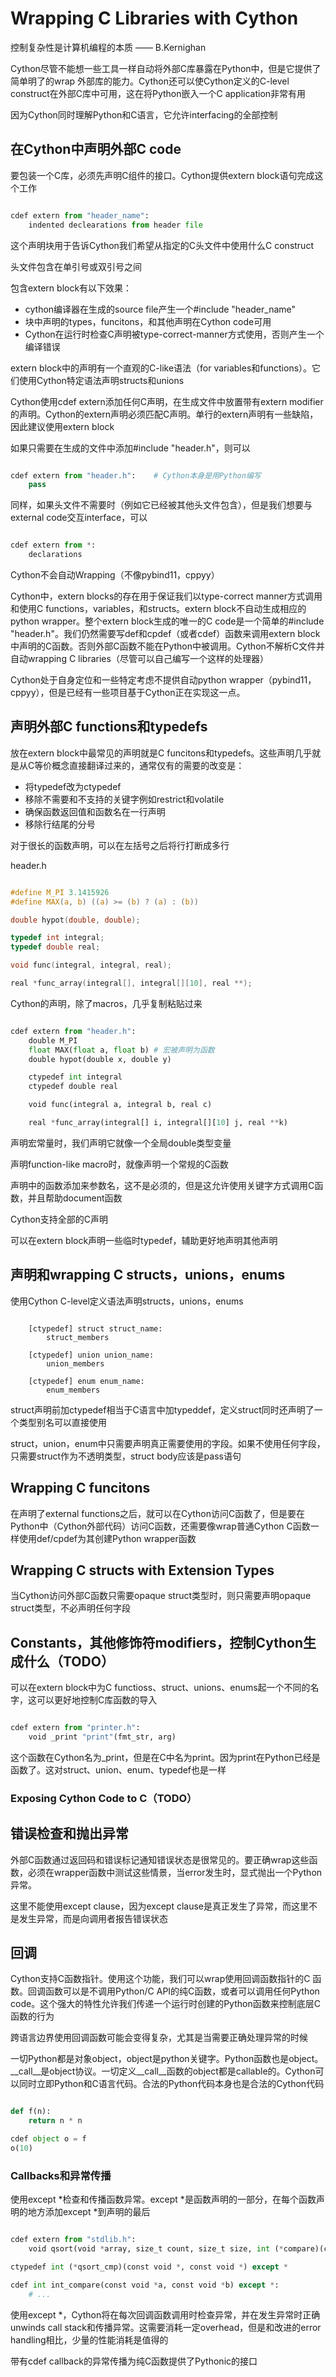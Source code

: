 # Wrapping C Libraries with Cython

控制复杂性是计算机编程的本质    —— B.Kernighan

Cython尽管不能想一些工具一样自动将外部C库暴露在Python中，但是它提供了简单明了的wrap 外部库的能力。Cython还可以使Cython定义的C-level construct在外部C库中可用，这在将Python嵌入一个C application非常有用

因为Cython同时理解Python和C语言，它允许interfacing的全部控制

## 在Cython中声明外部C code

要包装一个C库，必须先声明C组件的接口。Cython提供extern block语句完成这个工作

```python

cdef extern from "header_name":
    indented declearations from header file

```

这个声明块用于告诉Cython我们希望从指定的C头文件中使用什么C construct

头文件包含在单引号或双引号之间

包含extern block有以下效果：

- cython编译器在生成的source file产生一个#include "header_name"
- 块中声明的types，funcitons，和其他声明在Cython code可用
- Cython在运行时检查C声明被type-correct-manner方式使用，否则产生一个编译错误

extern block中的声明有一个直观的C-like语法（for variables和functions）。它们使用Cython特定语法声明structs和unions

Cython使用cdef extern添加任何C声明，在生成文件中放置带有extern modifier的声明。Cython的extern声明必须匹配C声明。单行的extern声明有一些缺陷，因此建议使用extern block

如果只需要在生成的文件中添加#include "header.h"，则可以

```python

cdef extern from "header.h":    # Cython本身是用Python编写
    pass

```

同样，如果头文件不需要时（例如它已经被其他头文件包含），但是我们想要与external code交互interface，可以

```python

cdef extern from *:
    declarations

```

Cython不会自动Wrapping（不像pybind11，cppyy）

Cython中，extern blocks的存在用于保证我们以type-correct manner方式调用和使用C functions，variables，和structs。extern block不自动生成相应的python wrapper。整个extern block生成的唯一的C code是一个简单的#include "header.h"。我们仍然需要写def和cpdef（或者cdef）函数来调用extern block中声明的C函数。否则外部C函数不能在Python中被调用。Cython不解析C文件并自动wrapping C libraries（尽管可以自己编写一个这样的处理器）

Cython处于自身定位和一些特定考虑不提供自动python wrapper（pybind11，cppyy），但是已经有一些项目基于Cython正在实现这一点。

## 声明外部C functions和typedefs

放在extern block中最常见的声明就是C funcitons和typedefs。这些声明几乎就是从C等价概念直接翻译过来的，通常仅有的需要的改变是：

- 将typedef改为ctypedef
- 移除不需要和不支持的关键字例如restrict和volatile
- 确保函数返回值和函数名在一行声明
- 移除行结尾的分号

对于很长的函数声明，可以在左括号之后将行打断成多行

header.h

```C

#define M_PI 3.1415926
#define MAX(a, b) ((a) >= (b) ? (a) : (b))

double hypot(double, double);

typedef int integral;
typedef double real;

void func(integral, integral, real);

real *func_array(integral[], integral[][10], real **);

```

Cython的声明，除了macros，几乎复制粘贴过来

```python

cdef extern from "header.h":
    double M_PI
    float MAX(float a, float b) # 宏被声明为函数
    double hypot(double x, double y)

    ctypedef int integral
    ctypedef double real

    void func(integral a, integral b, real c)

    real *func_array(integral[] i, integral[][10] j, real **k)

```

声明宏常量时，我们声明它就像一个全局double类型变量

声明function-like macro时，就像声明一个常规的C函数

声明中的函数添加来参数名，这不是必须的，但是这允许使用关键字方式调用C函数，并且帮助document函数

Cython支持全部的C声明

可以在extern block声明一些临时typedef，辅助更好地声明其他声明

## 声明和wrapping C structs，unions，enums

使用Cython C-level定义语法声明structs，unions，enums

```cdef extern from "header_name":

    [ctypedef] struct struct_name:
        struct_members

    [ctypedef] union union_name:
        union_members

    [ctypedef] enum enum_name:
        enum_members

```

struct声明前加ctypedef相当于C语言中加typeddef，定义struct同时还声明了一个类型别名可以直接使用

struct，union，enum中只需要声明真正需要使用的字段。如果不使用任何字段，只需要struct作为不透明类型，struct body应该是pass语句

## Wrapping C funcitons

在声明了external functions之后，就可以在Cython访问C函数了，但是要在Python中（Cython外部代码）访问C函数，还需要像wrap普通Cython C函数一样使用def/cpdef为其创建Python wrapper函数

## Wrapping C structs with Extension Types

当Cython访问外部C函数只需要opaque struct类型时，则只需要声明opaque struct类型，不必声明任何字段

## Constants，其他修饰符modifiers，控制Cython生成什么（TODO）

可以在extern block中为C functioss、struct、unions、enums起一个不同的名字，这可以更好地控制C库函数的导入

```python

cdef extern from "printer.h":
    void _print "print"(fmt_str, arg)

```

这个函数在Cython名为_print，但是在C中名为print。因为print在Python已经是函数了。这对struct、union、enum、typedef也是一样

### Exposing Cython Code to C（TODO）

## 错误检查和抛出异常

外部C函数通过返回码和错误标记通知错误状态是很常见的。要正确wrap这些函数，必须在wrapper函数中测试这些情景，当error发生时，显式抛出一个Python异常。

这里不能使用except clause，因为except clause是真正发生了异常，而这里不是发生异常，而是向调用者报告错误状态

## 回调

Cython支持C函数指针。使用这个功能，我们可以wrap使用回调函数指针的C 函数。回调函数可以是不调用Python/C API的纯C函数，或者可以调用任何Python code。这个强大的特性允许我们传递一个运行时创建的Python函数来控制底层C函数的行为

跨语言边界使用回调函数可能会变得复杂，尤其是当需要正确处理异常的时候

一切Python都是对象object，object是python关键字。Python函数也是object。\__call__是object协议。一切定义__call__函数的object都是callable的。Cython可以同时立即Python和C语言代码。合法的Python代码本身也是合法的Cython代码

```python

def f(n):
    return n * n

cdef object o = f
o(10)

```

### Callbacks和异常传播

使用except \*检查和传播函数异常。except \*是函数声明的一部分，在每个函数声明的地方添加except \*到声明的最后

```python

cdef extern from "stdlib.h":
    void qsort(void *array, size_t count, size_t size, int (*compare)(const void *, const void *) except *)

ctypedef int (*qsort_cmp)(const void *, const void *) except *

cdef int int_compare(const void *a, const void *b) except *:
    # ...

```

使用except *，Cython将在每次回调函数调用时检查异常，并在发生异常时正确unwinds call stack和传播异常。这需要消耗一定overhead，但是和改进的error handling相比，少量的性能消耗是值得的

带有cdef callback的异常传播为纯C函数提供了Pythonic的接口

